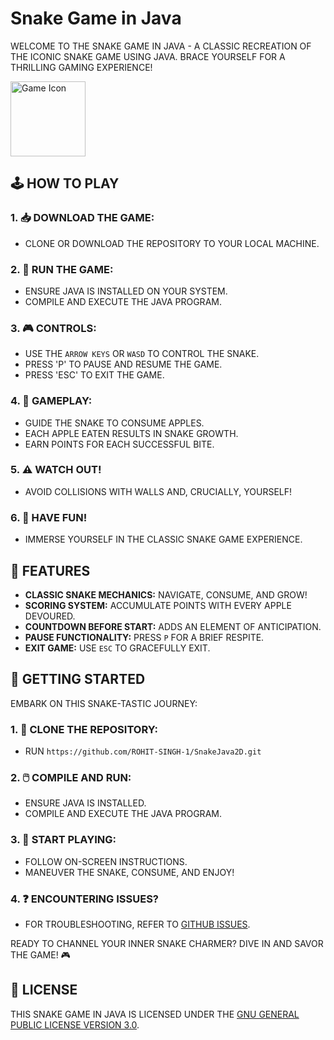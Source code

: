# Snake Game in Java

WELCOME TO THE SNAKE GAME IN JAVA - A CLASSIC RECREATION OF THE ICONIC SNAKE GAME USING JAVA. BRACE YOURSELF FOR A THRILLING GAMING EXPERIENCE!

<p align="left">
  <img src="https://github.com/ROHIT-SINGH-1/SnakeJava2D/assets/154723612/73b3998c-7a01-4c8b-aa88-7c7c1bcd1552" width="120" height="120" alt="Game Icon">
</p>

## 🕹️ HOW TO PLAY

### 1. 📥 DOWNLOAD THE GAME:
   - CLONE OR DOWNLOAD THE REPOSITORY TO YOUR LOCAL MACHINE.

### 2. 🚀 RUN THE GAME:
   - ENSURE JAVA IS INSTALLED ON YOUR SYSTEM.
   - COMPILE AND EXECUTE THE JAVA PROGRAM.

### 3. 🎮 CONTROLS:
   - USE THE `ARROW KEYS` OR `WASD` TO CONTROL THE SNAKE.
   - PRESS 'P' TO PAUSE AND RESUME THE GAME.
   - PRESS 'ESC' TO EXIT THE GAME.

### 4. 🍎 GAMEPLAY:
   - GUIDE THE SNAKE TO CONSUME APPLES.
   - EACH APPLE EATEN RESULTS IN SNAKE GROWTH.
   - EARN POINTS FOR EACH SUCCESSFUL BITE.

### 5. ⚠️ WATCH OUT!
   - AVOID COLLISIONS WITH WALLS AND, CRUCIALLY, YOURSELF!

### 6. 🎉 HAVE FUN!
   - IMMERSE YOURSELF IN THE CLASSIC SNAKE GAME EXPERIENCE.

## 🎉 FEATURES

- **CLASSIC SNAKE MECHANICS:** NAVIGATE, CONSUME, AND GROW!
- **SCORING SYSTEM:** ACCUMULATE POINTS WITH EVERY APPLE DEVOURED.
- **COUNTDOWN BEFORE START:** ADDS AN ELEMENT OF ANTICIPATION.
- **PAUSE FUNCTIONALITY:** PRESS `P` FOR A BRIEF RESPITE.
- **EXIT GAME:** USE `ESC` TO GRACEFULLY EXIT.

## 🚀 GETTING STARTED

EMBARK ON THIS SNAKE-TASTIC JOURNEY:

### 1. 🔄 CLONE THE REPOSITORY:
   - RUN `https://github.com/ROHIT-SINGH-1/SnakeJava2D.git`

### 2. 🖱️ COMPILE AND RUN:
   - ENSURE JAVA IS INSTALLED.
   - COMPILE AND EXECUTE THE JAVA PROGRAM.

### 3. 🐍 START PLAYING:
   - FOLLOW ON-SCREEN INSTRUCTIONS.
   - MANEUVER THE SNAKE, CONSUME, AND ENJOY!

### 4. ❓ ENCOUNTERING ISSUES?
   - FOR TROUBLESHOOTING, REFER TO [GITHUB ISSUES](https://github.com/ROHIT-SINGH-1/SnakeJava2D/issues).

READY TO CHANNEL YOUR INNER SNAKE CHARMER? DIVE IN AND SAVOR THE GAME! 🎮

## 📄 LICENSE

THIS SNAKE GAME IN JAVA IS LICENSED UNDER THE [GNU GENERAL PUBLIC LICENSE VERSION 3.0](LICENSE).
